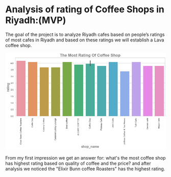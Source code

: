 # Analysis of rating of Coffee Shops in Riyadh:(MVP)

The goal of the project is to analyze Riyadh cafes based on people’s ratings of most cafes in Riyadh and based on these ratings we will establish a Lava coffee shop.


![Rating&ShopName](https://github.com/talbaiz/Expolarity-Data-Analysis/blob/main/image/Analysis1.png)



From my first impression we get an answer for: 
what's the most coffee shop has highest rating based on quality of coffee and the price? 
and after analysis we noticed the "Elixir Bunn coffee Roasters" has the highest rating.
